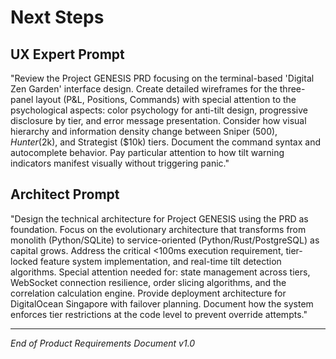 # Next Steps

## UX Expert Prompt

"Review the Project GENESIS PRD focusing on the terminal-based 'Digital Zen Garden' interface design. Create detailed wireframes for the three-panel layout (P&L, Positions, Commands) with special attention to the psychological aspects: color psychology for anti-tilt design, progressive disclosure by tier, and error message presentation. Consider how visual hierarchy and information density change between Sniper ($500), Hunter ($2k), and Strategist ($10k) tiers. Document the command syntax and autocomplete behavior. Pay particular attention to how tilt warning indicators manifest visually without triggering panic."

## Architect Prompt

"Design the technical architecture for Project GENESIS using the PRD as foundation. Focus on the evolutionary architecture that transforms from monolith (Python/SQLite) to service-oriented (Python/Rust/PostgreSQL) as capital grows. Address the critical <100ms execution requirement, tier-locked feature system implementation, and real-time tilt detection algorithms. Special attention needed for: state management across tiers, WebSocket connection resilience, order slicing algorithms, and the correlation calculation engine. Provide deployment architecture for DigitalOcean Singapore with failover planning. Document how the system enforces tier restrictions at the code level to prevent override attempts."

---

*End of Product Requirements Document v1.0*
